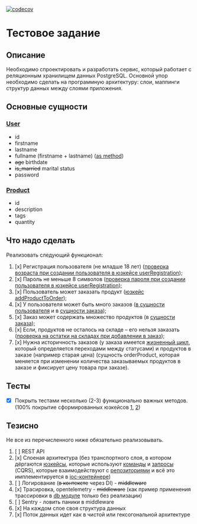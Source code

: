 [![codecov](https://codecov.io/github/smgladkovskiy/warehouse-task/branch/master/graph/badge.svg?token=d1jRkaovWa)](https://codecov.io/github/smgladkovskiy/warehouse-task)

# Тестовое задание

## Описание
Необходимо спроектировать и разработать сервис, который работает с реляционным хранилищем данных PostgreSQL.
Основной упор необходимо сделать на программную архитектуру: слои, маппинги структур данных между слоями приложения.

## Основные сущности

### [User](internal/service/entities/user.go)
* id
* firstname
* lastname
* fullname (firstname + lastname) ([as method](internal/service/entities/user.go:39))
* ~~age~~ birthdate
* ~~is_married~~ marital status
* password

###  [Product](internal/service/entities/product.go)
* id
* description
* tags
* quantity

## Что надо сделать

Реализовать следующий функционал:
1. [x] Регистрация пользователя (не младше 18 лет) ([проверка возраста при создании пользователя в юзкейсе userRegistration](./internal/service/usecases/user/registration/usecase.go:70));
2. [x] Пароль не меньше 8 символов ([проверка пароля при создании пользователя в юзкейсе userRegistration](./internal/service/usecases/user/registration/usecase.go:70));
3. [x] Пользователь может заказать продукт ([юзкейс addProductToOrder](internal/service/usecases/order/add_product_to_order/usecase.go));
4. [x] У пользователя может быть много заказов ([в сущности пользователя](internal/service/entities/user.go:29) и в [сущности заказа](internal/service/entities/order.go:27));
5. [x] Заказ может содержать множество продуктов (в [сущности заказа](internal/service/entities/order.go:28));
6. [x] Если, продуктов не осталось на складе – его нельзя заказать ([проверка на остатки на складах при добавлении в заказ](internal/service/usecases/order/add_product_to_order/usecase.go:94));
7. [x] Нужна историчность заказов (у заказа имеется [жизненный цикл](internal/service/entities/value_objects/order_status.go:16), который определяется переходами между статусами) и продуктов в заказе (например старая цена) (сущность orderProduct, которая меняется при изменении количества заказываемых продуктов в заказе и фиксирует цену товара при заказе).

## Тесты

* [x] Покрыть тестами несколько (2-3) функционально важных методов. (100% покрытие сформированных юзкейсов [1](internal/service/usecases/user/registration), [2](internal/service/usecases/order/add_product_to_order))

## Тезисно

Не все из перечисленного ниже обязательно реализовывать.
1. [ ] REST API
2. [x] Слоеная архитектура (без транспортного слоя, в котором дёргаются [юзкейсы](internal/service/usecases), которые используют [команды](internal/service/commands) и [запросы](internal/service/queries) (CQRS), которые взаимодействуют с [репозиториями](internal/service/repositories) и всё это имплементируется в [ioc-контейнере](internal/service/ioc/container.go))
3. [ ] Логирование (~~в контексте~~ через DI) - ~~middleware~~
4. [x] Трасировка, opentelemetry - ~~middleware~~ (как пример применения трассировки в [db модуле](internal/pkg/db/db.go:30) только без реализации)
5. [ ] Sentry - ловить паники в middleware
6. [x] На каждом слое своя структура данных
7. [x] Поток данных идет как в чистой или гексогональной архитектуре
